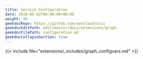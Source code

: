 ```yaml
---
title: Service Configuration
date: 2018-05-02T00:00:00+00:00
weight: 20
geekdocRepo: https://github.com/owncloud/ocis
geekdocEditPath: edit/master/docs/extensions/graph
geekdocFilePath: configuration.md
geekdocCollapseSection: true
---
```



{{< include file="extensions/_includes/graph_configvars.md" >}}